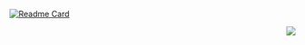 

[![Readme Card](https://github-readme-stats.vercel.app/api/pin/?username=dream-worker&repo=dream-worker)](https://github.com/dream-worker/dream-worker)


<img align="right" src="https://github-readme-stats.vercel.app/api?username=dream-worker&show_icons=true&icon_color=A0DBA9&text_color=00A070&bg_color=F4DE4E&hide_title=false" />

<!--
**dream-worker/dream-worker** is a ✨ _special_ ✨ repository because its `README.md` (this file) appears on your GitHub profile.

Here are some ideas to get you started:

- 🔭 I’m currently working on ...
- 🌱 I’m currently learning ...
- 👯 I’m looking to collaborate on ...
- 🤔 I’m looking for help with ...
- 💬 Ask me about ...
- 📫 How to reach me: ...
- 😄 Pronouns: ...
- ⚡ Fun fact: ...
-->
